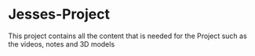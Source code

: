 # Jesses-Project
This project contains all the content that is needed for the Project such as the videos, notes and 3D models
